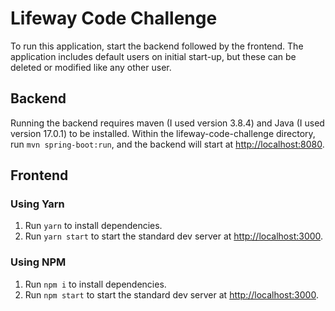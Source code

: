 # Lifeway Code Challenge
To run this application, start the backend followed by the frontend. The application includes default users on initial 
start-up, but these can be deleted or modified like any other user. 

## Backend
Running the backend requires maven (I used version 3.8.4) and Java (I used version 17.0.1) to be installed. 
Within the lifeway-code-challenge directory, run `mvn spring-boot:run`, and the backend will start at 
<http://localhost:8080>.

## Frontend
### Using Yarn
1. Run `yarn` to install dependencies.
2. Run `yarn start` to start the standard dev server at <http://localhost:3000>.

### Using NPM
1. Run `npm i` to install dependencies.
2. Run `npm start` to start the standard dev server at <http://localhost:3000>.
